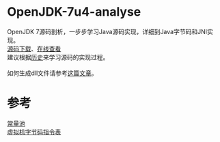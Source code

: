 OpenJDK-7u4-analyse
===================

OpenJDK 7源码剖析，一步步学习Java源码实现，详细到Java字节码和JNI实现。<br />
[源码下载](http://dl.vmall.com/c0qotl431t)、[在线查看](http://hg.openjdk.java.net/jdk7/jdk7/jdk/file/cf44386c8fe3/src/share/classes/java)<br />
建议根据[历史](https://github.com/EndlessCheng/OpenJDK-7u4-analysis/commits/master/share)来学习源码的实现过程。<br />
<br />
如何生成dll文件请参考[这篇文章](http://endless.logdown.com/posts/2014/06/11/notes-on-java-and-c-programming-jni-blended-learning)。<br />

参考
===================
[常量池](http://baike.baidu.com/view/8680346.htm)<br />
[虚拟机字节码指令表](http://docs.oracle.com/javase/specs/jvms/se7/html/jvms-6.html#jvms-6.5)<br />
